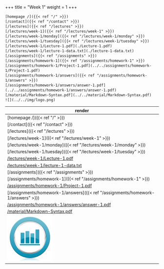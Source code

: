+++
title = "Week 1"
weight = 1
+++


```
[homepage /]({{< ref "/" >}})
[/contact]({{< ref "/contact" >}})
[/lectures]({{< ref "/lectures" >}})
[/lectures/week-1]({{< ref "/lectures/week-1" >}})
[/lectures/week-1/monday]({{< ref "/lectures/week-1/monday" >}})
[/lectures/week-1/tuesday]({{< ref "/lectures/week-1/tuesday" >}})
[/lectures/week-1/Lecture-1.pdf](./Lecture-1.pdf)
[/lectures/week-1/lecture-1-data.txt](./lecture-1-data.txt)
[/assignments]({{< ref "/assignments" >}})
[/assignments/homework-1]({{< ref "/assignments/homework-1" >}})
[/assignments/homework-1/Project-1.pdf](../../assignments/homework-1/Project-1.pdf)
[/assignments/homework-1/answers]({{< ref "/assignments/homework-1/answers" >}})
[/assignments/homework-1/answers/answer-1.pdf](../../assignments/homework-1/answers/answer-1.pdf)
[/material/Markdown-Syntax.pdf](../../material/Markdown-Syntax.pdf)
![](../../img/logo.png)
```

| render |
| -- |
| [homepage /]({{< ref "/" >}}) |
| [/contact]({{< ref "/contact" >}}) |
| [/lectures]({{< ref "/lectures" >}}) |
| [/lectures/week-1]({{< ref "/lectures/week-1" >}}) |
| [/lectures/week-1/monday]({{< ref "/lectures/week-1/monday" >}}) |
| [/lectures/week-1/tuesday]({{< ref "/lectures/week-1/tuesday" >}}) |
| [/lectures/week-1/Lecture-1.pdf](./Lecture-1.pdf) |
| [/lectures/week-1/lecture-1-data.txt](./lecture-1-data.txt) |
| [/assignments]({{< ref "/assignments" >}}) |
| [/assignments/homework-1]({{< ref "/assignments/homework-1" >}}) |
| [/assignments/homework-1/Project-1.pdf](../../assignments/homework-1/Project-1.pdf) |
| [/assignments/homework-1/answers]({{< ref "/assignments/homework-1/answers" >}}) |
| [/assignments/homework-1/answers/answer-1.pdf](../../assignments/homework-1/answers/answer-1.pdf) |
| [/material/Markdown-Syntax.pdf](../../material/Markdown-Syntax.pdf) |
| ![](../../img/logo.png) |

